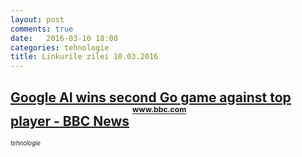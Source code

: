 ```yaml
---
layout: post
comments: true
date:   2016-03-10 18:00
categories: tehnologie
title: Linkurile zilei 10.03.2016
---
```

## [Google AI wins second Go game against top player - BBC News](http://www.bbc.com/news/technology-35771705)      <sup><sup><sup>www.bbc.com</sup></sup></sup>  
_<sup><sup>tehnologie</sup></sup>_  



